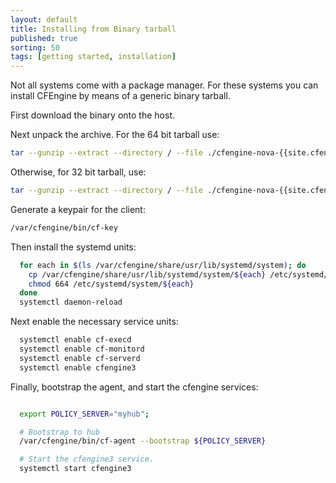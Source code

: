 ```yaml
---
layout: default
title: Installing from Binary tarball
published: true
sorting: 50
tags: [getting started, installation]
---
```


Not all systems come with a package manager. For these systems you can install
CFEngine by means of a generic binary tarball.

First download the binary onto the host.

Next unpack the archive. For the 64 bit tarball use:

```sh
tar --gunzip --extract --directory / --file ./cfengine-nova-{{site.cfengine.branch}}.{{site.cfengine.latest_patch_release}}-{{site.cfengine.latest_package_build}}.x86_64.pkg.tar.gz
```

Otherwise, for 32 bit tarball, use:

```sh
tar --gunzip --extract --directory / --file ./cfengine-nova-{{site.cfengine.branch}}.{{site.cfengine.latest_patch_release}}-{{site.cfengine.latest_package_build}}.i386.pkg.tar.gz
```

Generate a keypair for the client:

```sh
/var/cfengine/bin/cf-key
```

Then install the systemd units:

```sh
  for each in $(ls /var/cfengine/share/usr/lib/systemd/system); do
    cp /var/cfengine/share/usr/lib/systemd/system/${each} /etc/systemd/system/${each}
    chmod 664 /etc/systemd/system/${each}
  done
  systemctl daemon-reload
```

Next enable the necessary service units:

```sh
  systemctl enable cf-execd
  systemctl enable cf-monitord
  systemctl enable cf-serverd
  systemctl enable cfengine3
```

Finally, bootstrap the agent, and start the cfengine services:

```sh

  export POLICY_SERVER="myhub";

  # Bootstrap to hub
  /var/cfengine/bin/cf-agent --bootstrap ${POLICY_SERVER}

  # Start the cfengine3 service.
  systemctl start cfengine3
```
